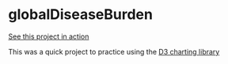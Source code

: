 # globalDiseaseBurden

[See this project in action](https://beninseattle.github.io/globalDiseaseBurden/)

This was a quick project to practice using the [D3 charting library](https://d3js.org/)
